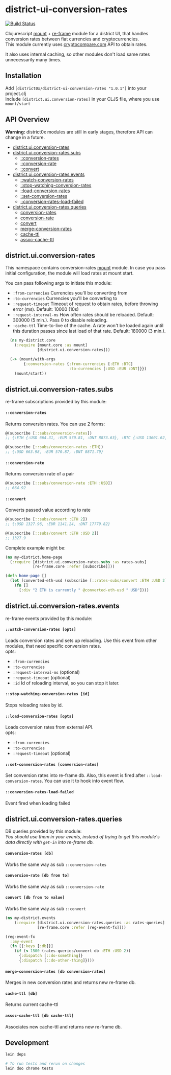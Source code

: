 # district-ui-conversion-rates

[![Build Status](https://travis-ci.org/district0x/district-ui-conversion-rates.svg?branch=master)](https://travis-ci.org/district0x/district-ui-conversion-rates)

Clojurescript [mount](https://github.com/tolitius/mount) + [re-frame](https://github.com/Day8/re-frame) module for a district UI, that handles conversion rates between fiat currencies and cryptocurrencies.  
This module currently uses [cryptocompare.com](https://www.cryptocompare.com/) API to obtain rates. 

It also uses internal caching, so other modules don't load same rates unnecessarily many times.


## Installation
Add `[district0x/district-ui-conversion-rates "1.0.1"]` into your project.clj  
Include `[district.ui.conversion-rates]` in your CLJS file, where you use `mount/start`

## API Overview

**Warning:** district0x modules are still in early stages, therefore API can change in a future.

- [district.ui.conversion-rates](#districtuiconversion-rates)
- [district.ui.conversion-rates.subs](#districtuiconversion-ratessubs)
  - [::conversion-rates](#conversion-rates-sub)
  - [::conversion-rate](#conversion-rate-sub)
  - [::convert](#convert-sub)
- [district.ui.conversion-rates.events](#districtuiconversion-ratesevents)
  - [::watch-conversion-rates](#watch-conversion-rates)
  - [::stop-watching-conversion-rates](#stop-watching-conversion-rates)
  - [::load-conversion-rates](#load-conversion-rates)
  - [::set-conversion-rates](#set-conversion-rates)
  - [::conversion-rates-load-failed](#conversion-rates-load-failed)
- [district.ui.conversion-rates.queries](#districtuiconversion-ratesqueries)
  - [conversion-rates](#conversion-rates)
  - [conversion-rate](#conversion-rate)
  - [convert](#convert)
  - [merge-conversion-rates](#merge-conversion-rates)
  - [cache-ttl](#cache-ttl)
  - [assoc-cache-ttl](#assoc-cache-ttl)


## district.ui.conversion-rates
This namespace contains conversion-rates [mount](https://github.com/tolitius/mount) module.
In case you pass initial configuration, the module will load rates at mount start. 

You can pass following args to initiate this module: 
* `:from-currencies` Currencies you'll be converting from
* `:to-currencies` Currencies you'll be converting to
* `:request-timeout` Timeout of request to obtain rates, before throwing error (ms). Default: 10000 (10s)
* `:request-interval-ms` How often rates should be reloaded. Default: 300000 (5 min.). Pass 0 to disable reloading.
* `:cache-ttl` Time-to-live of the cache. A rate won't be loaded again until this duration passes since last load of that rate. 
Default: 180000 (3 min.). 

```clojure
  (ns my-district.core
    (:require [mount.core :as mount]
              [district.ui.conversion-rates]))

  (-> (mount/with-args
        {:conversion-rates {:from-currencies [:ETH :BTC]
                            :to-currencies [:USD :EUR :DNT]}})
    (mount/start))
```

## district.ui.conversion-rates.subs
re-frame subscriptions provided by this module:

#### <a name="conversion-rates-sub">`::conversion-rates`
Returns conversion rates. You can use 2 forms:
```clojure
@(subscribe [::subs/conversion-rates])
;; {:ETH {:USD 664.31, :EUR 570.81, :DNT 8873.63}, :BTC {:USD 13601.62, :EUR 11714.62, :DNT 183150.18}}

@(subscribe [::subs/conversion-rates :ETH])
;; {:USD 663.98, :EUR 570.87, :DNT 8871.79}
```

#### <a name="conversion-rate-sub">`::conversion-rate`
Returns conversion rate of a pair
```clojure
@(subscribe [::subs/conversion-rate :ETH :USD])
;; 664.92
```

#### <a name="convert-sub">`::convert`
Converts passed value according to rate
```clojure
@(subscribe [::subs/convert :ETH 2])
;; {:USD 1327.96, :EUR 1141.24, :DNT 17779.82}

@(subscribe [::subs/convert :ETH :USD 2])
;; 1327.9
```
Complete example might be:
```clojure
(ns my-district.home-page
  (:require [district.ui.conversion-rates.subs :as rates-subs]
            [re-frame.core :refer [subscribe]]))

(defn home-page []
  (let [converted-eth-usd (subscribe [::rates-subs/convert :ETH :USD 2])]
    (fn []
      [:div "2 ETH is currently " @converted-eth-usd " USD"])))
```

## district.ui.conversion-rates.events
re-frame events provided by this module:

#### <a name="watch-conversion-rates">`::watch-conversion-rates [opts]`
Loads conversion rates and sets up reloading. Use this event from other modules, that need specific conversion rates.   
opts:   
- `:from-currencies`  
- `:to-currencies`  
- `:request-interval-ms` (optional)  
- `:request-timeout` (optional)  
- `:id` Id of reloading interval, so you can stop it later.  

#### <a name="stop-watching-conversion-rates">`::stop-watching-conversion-rates [id]`
Stops reloading rates by id. 

#### <a name="load-conversion-rates">`::load-conversion-rates [opts]`
Loads conversion rates from external API.   
opts: 
- `:from-currencies`  
- `:to-currencies`  
- `:request-timeout` (optional)  

#### <a name="set-conversion-rates">`::set-conversion-rates [conversion-rates]`
Set conversion rates into re-frame db. Also, this event is fired after `::load-conversion-rates`. You can use it to hook into
event flow.

#### <a name="conversion-rates-load-failed">`::conversion-rates-load-failed`
Event fired when loading failed 

## district.ui.conversion-rates.queries
DB queries provided by this module:  
*You should use them in your events, instead of trying to get this module's 
data directly with `get-in` into re-frame db.*

#### <a name="conversion-rates">`conversion-rates [db]`
Works the same way as sub `::conversion-rates`

#### <a name="conversion-rate">`conversion-rate [db from to]`
Works the same way as sub `::conversion-rate`

#### <a name="convert">`convert [db from to value]`
Works the same way as sub `::convert`

```clojure
(ns my-district.events
    (:require [district.ui.conversion-rates.queries :as rates-queries]
              [re-frame.core :refer [reg-event-fx]]))

(reg-event-fx
  ::my-event
  (fn [{:keys [:db]}]
    (if (< 1500 (rates-queries/convert db :ETH :USD 2))
      {:dispatch [::do-something]}
      {:dispatch [::do-other-thing]})))
```

#### <a name="merge-conversion-rates">`merge-conversion-rates [db conversion-rates]`
Merges in new conversion rates and returns new re-frame db.

#### <a name="cache-ttl">`cache-ttl [db]`
Returns current cache-ttl

#### <a name="assoc-cache-ttl">`assoc-cache-ttl [db cache-ttl]`
Associates new cache-ttl and returns new re-frame db.

## Development
```bash
lein deps

# To run tests and rerun on changes
lein doo chrome tests
```